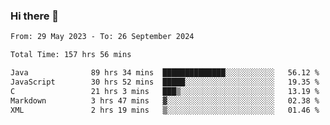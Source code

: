 ### Hi there 👋

<!--START_SECTION:waka-->

```txt
From: 29 May 2023 - To: 26 September 2024

Total Time: 157 hrs 56 mins

Java              89 hrs 34 mins  ██████████████░░░░░░░░░░░   56.12 %
JavaScript        30 hrs 52 mins  █████░░░░░░░░░░░░░░░░░░░░   19.35 %
C                 21 hrs 3 mins   ███▒░░░░░░░░░░░░░░░░░░░░░   13.19 %
Markdown          3 hrs 47 mins   ▓░░░░░░░░░░░░░░░░░░░░░░░░   02.38 %
XML               2 hrs 19 mins   ▒░░░░░░░░░░░░░░░░░░░░░░░░   01.46 %
```

<!--END_SECTION:waka-->
<!--
**the-beef-calculator/the-beef-calculator** is a ✨ _special_ ✨ repository because its `README.md` (this file) appears on your GitHub profile.

Here are some ideas to get you started:

- 🔭 I’m currently working on ...
- 🌱 I’m currently learning ...
- 👯 I’m looking to collaborate on ...
- 🤔 I’m looking for help with ...
- 💬 Ask me about ...
- 📫 How to reach me: ...
- 😄 Pronouns: ...
- ⚡ Fun fact: ...
-->
